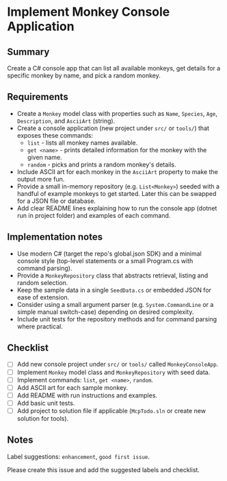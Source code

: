 # Implement Monkey Console Application

## Summary
Create a C# console app that can list all available monkeys, get details for a specific monkey by name, and pick a random monkey.

## Requirements
- Create a `Monkey` model class with properties such as `Name`, `Species`, `Age`, `Description`, and `AsciiArt` (string).
- Create a console application (new project under `src/` or `tools/`) that exposes these commands:
  - `list` - lists all monkey names available.
  - `get <name>` - prints detailed information for the monkey with the given name.
  - `random` - picks and prints a random monkey's details.
- Include ASCII art for each monkey in the `AsciiArt` property to make the output more fun.
- Provide a small in-memory repository (e.g. `List<Monkey>`) seeded with a handful of example monkeys to get started. Later this can be swapped for a JSON file or database.
- Add clear README lines explaining how to run the console app (dotnet run in project folder) and examples of each command.

## Implementation notes
- Use modern C# (target the repo's global.json SDK) and a minimal console style (top-level statements or a small Program.cs with command parsing).
- Provide a `MonkeyRepository` class that abstracts retrieval, listing and random selection.
- Keep the sample data in a single `SeedData.cs` or embedded JSON for ease of extension.
- Consider using a small argument parser (e.g. `System.CommandLine` or a simple manual switch-case) depending on desired complexity.
- Include unit tests for the repository methods and for command parsing where practical.

## Checklist
- [ ] Add new console project under `src/` or `tools/` called `MonkeyConsoleApp`.
- [ ] Implement `Monkey` model class and `MonkeyRepository` with seed data.
- [ ] Implement commands: `list`, `get <name>`, `random`.
- [ ] Add ASCII art for each sample monkey.
- [ ] Add README with run instructions and examples.
- [ ] Add basic unit tests.
- [ ] Add project to solution file if applicable (`McpTodo.sln` or create new solution for tools).

## Notes
Label suggestions: `enhancement`, `good first issue`.

Please create this issue and add the suggested labels and checklist.  
